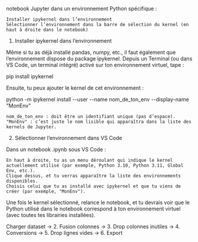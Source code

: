 notebook Jupyter dans un environnement Python spécifique :

    Installer ipykernel dans l’environnement
    Sélectionner l’environnement dans la barre de sélection du kernel (en haut à droite dans le notebook)

1. Installer ipykernel dans l’environnement

Même si tu as déjà installé pandas, numpy, etc., il faut également que l’environnement dispose du package ipykernel.
Depuis un Terminal (ou dans VS Code, un terminal intégré) activé sur ton environnement virtuel, tape :

pip install ipykernel

Ensuite, tu peux ajouter le kernel de cet environnement :

python -m ipykernel install --user --name nom_de_ton_env --display-name "MonEnv"

    nom_de_ton_env : doit être un identifiant unique (pas d’espace).
    "MonEnv" : c’est juste le nom lisible qui apparaîtra dans la liste des kernels de Jupyter.

2. Sélectionner l’environnement dans VS Code

Dans un notebook .ipynb sous VS Code :

    En haut à droite, tu as un menu déroulant qui indique le kernel actuellement utilisé (par exemple, Python 3.10, Python 3.11, Global Env, etc.).
    Clique dessus, et tu verras apparaître la liste des environnements disponibles.
    Choisis celui que tu as installé avec ipykernel et que tu viens de créer (par exemple, "MonEnv").

Une fois le kernel sélectionné, relance le notebook, et tu devrais voir que le Python utilisé dans le notebook correspond à ton environnement virtuel (avec toutes tes librairies installées).



Charger dataset → 2. Fusion colonnes → 3. Drop colonnes inutiles → 4. Conversions → 5. Drop lignes vides → 6. Export